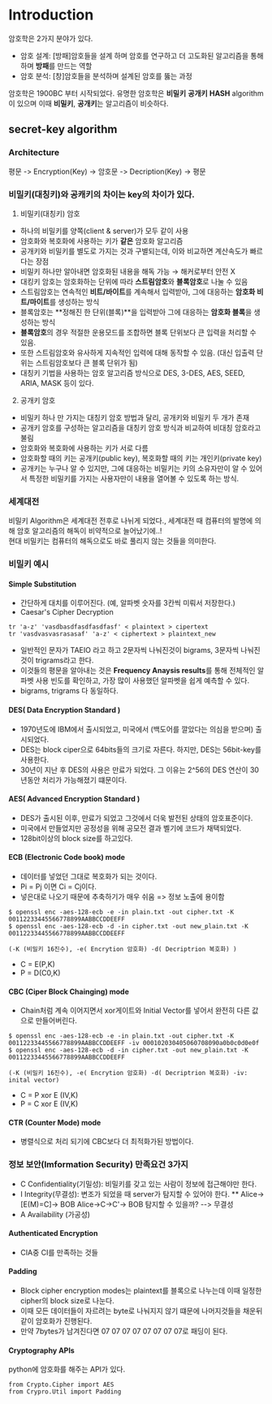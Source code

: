 # Introduction

암호학은 2가지 분야가 있다. 
* 암호 설계: [방패]암호들을 설계 하며 암호를 연구하고 더 고도화된 알고리즘을 통해 하며 **방패**를 만드는 역할
* 암호 분석: [창]암호들을 분석하며 설계된 암호를 뚫는 과정

암호학은 1900BC 부터 시작되었다.
유명한 암호학은 **비밀키** **공개키** **HASH** algorithm이 있으며 이때 **비밀키**, **공개키**는 알고리즘이 비슷하다.

## secret-key algorithm
### Architecture
 평문 -> Encryption(Key) -> 암호문 -> Decription(Key) -> 평문
 
### 비밀키(대칭키)와 공캐키의 차이는 key의 차이가 있다.   
 
 1. 비밀키(대칭키) 암호  
- 하나의 비밀키를 양쪽(client & server)가 모두 같이 사용  
- 암호화와 복호화에 사용하는 키가 **같은** 암호화 알고리즘  
- 공개키와 비밀키를 별도로 가지는 것과 구별되는데, 이와 비교하면 계산속도가 빠르다는 장점   
- 비밀키 하나만 알아내면 암호화된 내용을 해독 가능 → 해커로부터 안전 X  
- 대킹키 암호는 암호화하는 단위에 따라 **스트림암호**와 **블록암호**로 나눌 수 있음  
- 스트림암호는 연속적인 **비트/바이트**를 계속해서 입력받아, 그에 대응하는 **암호화 비트/마이트**를 생성하는 방식  
- 블록암호는 **정해진 한 단위(블록)**을 입력받아 그에 대응하는 **암호화 블록**을 생성하는 방식   
- **블록암호**의 경우 적절한 운용모드를 조합하면 블록 단위보다 큰 입력을 처리할 수 있음.   
- 또한 스트림암호와 유사하게 지속적인 입력에 대해 동작할 수 있음. (대신 입출력 단위는 스트림암호보다 큰 블록 단위가 됨)  
- 대칭키 기법을 사용하는 암호 알고리즘 방식으로 DES, 3-DES, AES, SEED, ARIA, MASK 등이 있다.   

2. 공개키 암호 
- 비밀키 하나 만 가지는 대칭키 암호 방법과 달리, 공개키와 비밀키 두 개가 존재  
- 공개키 암호를 구성하는 알고리즘을 대칭키 암호 방식과 비교하여 비대칭 암호라고 불림  
- 암호화와 복호화에 사용하는 키가 서로 다름  
- 암호화할 때의 키는 공개키(public key), 복호화할 때의 키는 개인키(private key)  
- 공개키는 누구나 알 수 있지만, 그에 대응하는 비밀키는 키의 소유자만이 알 수 있어서 특정한 비밀키를 가지는 사용자만이 내용을 열어볼 수 있도록 하는 방식.  
 
 
### 세계대전
 
 비밀키 Algorithm은 세계대전 전후로 나뉘게 되었다., 세계대전 때 컴퓨터의 발명에 의해 암호 알고리즘의 해독이 비약적으로 늘어났기에..!  
 현대 비밀키는 컴퓨터의 해독으로도 바로 풀리지 않는 것들을 의미한다. 
 
### 비밀키 예시
#### Simple Substitution
 * 간단하게 대치를 이루어진다. (예, 알파벳 숫자를 3칸씩 미뤄서 저장한다.)
 * Caesar's Cipher Decryption
 ```
 tr 'a-z' 'vasdbasdfasdfasdfasf' < plaintext > cipertext
 tr 'vasdvasvasrasasaf' 'a-z' < ciphertext > plaintext_new
 ```
 * 일반적인 문자가 TAEIO 라고 하고  2문자씩 나눠진것이 bigrams, 3문자씩 나눠진것이 trigrams라고 한다. 
 * 이것들의 평문을 알아내는 것은 **Frequency Anaysis results**를 통해 전체적인 알파벳 사용 빈도를 확인하고, 가장 많이 사용했던 알파벳을 쉽게 예측할 수 있다.
 * bigrams, trigrams 다 동일하다.
 
 
#### DES( Data Encryption Standard )
 * 1970년도에 IBM에서 출시되었고, 미국에서 (백도어를 깔았다는 의심을 받으며) 출시되었다. 
 * DES는 block ciper으로 64bits들의 크기로 자른다. 하지만, DES는 56bit-key를 사용한다.
 * 30년이 지난 후 DES의 사용은 만료가 되었다. 그 이유는 2^56의 DES 연산이 30년동안 처리가 가능해졌기 떄문이다.
 
#### AES( Advanced Encryption Standard )
 * DES가 출시된 이후, 만료가 되었고 그것에서 더욱 발전된 상태의 암호표준이다.
 * 미국에서 만들었지만 공정성을 위해 공모전 결과 벨기에 코드가 채택되었다.
 * 128bit이상의 block size를 하고있다. 
 
#### ECB (Electronic Code book) mode
 * 데이터를 넣었던 그대로 복호화가 되는 것이다.
 * Pi = Pj 이면 Ci = Cj이다. 
 * 넣은대로 나오기 때문에 추축하기가 매우 쉬움 => 정보 노출에 용이함
 ```
 $ openssl enc -aes-128-ecb -e -in plain.txt -out cipher.txt -K 00112233445566778899AABBCCDDEEFF
 $ openssl enc -aes-128-ecb -d -in cipher.txt -out new_plain.txt -K 00112233445566778899AABBCCDDEEFF
 
 (-K (비밀키 16진수), -e( Encrytion 암호화) -d( Decriptrion 복호화) )
 ```
 * C = E(P,K)
 * P = D(C0,K)
#### CBC (Ciper Block Chainging) mode
 * Chain처럼 계속 이어지면서 xor게이트와 Initial Vector를 넣어서 완전히 다른 값으로 만들어버린다. 
 ```
 $ openssl enc -aes-128-ecb -e -in plain.txt -out cipher.txt -K 00112233445566778899AABBCCDDEEFF -iv 000102030405060708090a0b0c0d0e0f
 $ openssl enc -aes-128-ecb -d -in cipher.txt -out new_plain.txt -K 00112233445566778899AABBCCDDEEFF
 
 (-K (비밀키 16진수), -e( Encrytion 암호화) -d( Decriptrion 복호화) -iv: inital vector)
 ```
 * C = P xor E (IV,K)
 * P = C xor E (IV,K)
 
#### CTR (Counter Mode) mode
 * 병렬식으로 처리 되기에 CBC보다 더 최적화가된 방법이다. 

### 정보 보안(Imformation Security) 만족요건 3가지
* C Confidentiality(기밀성): 비밀키를 갖고 있는 사람이 정보에 접근해야만 한다.
* I Integrity(무결성): 변조가 되었을 때 server가 탐지할 수 있어야 한다.
** Alice->[E(M)=C]-> BOB Alice->C->C'-> BOB 탐지할 수 있을까? --> 무결성
* A Availability (가공성)
 
#### Authenticated Encryption
* CIA중 CI를 만족하는 것들

#### Padding
* Block cipher encryption modes는 plaintext를 블록으로 나누는데 이때 일정한 cipher의 block size로 나눈다.
* 이때 모든 데이터들이 자르려는 byte로 나눠지지 않기 떄문에 나머지것들을 채운뒤 같이 암호화가 진행된다.
* 만약 7bytes가 남겨진다면 07 07 07 07 07 07 07 07로 패딩이 된다.

#### Cryptography APIs

python에 암호화를 해주는 API가 있다.
```
from Crypto.Cipher import AES
from Crypro.Util import Padding
```


